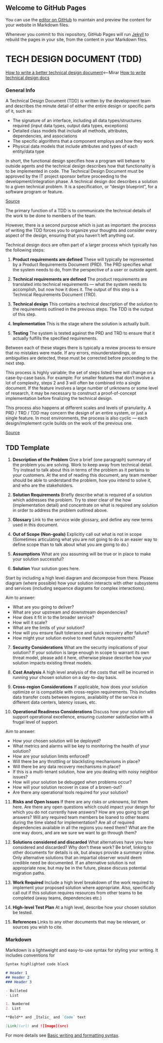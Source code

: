 ## Welcome to GitHub Pages

You can use the [editor on GitHub](https://github.com/zapper163/Tech-Design-Document/edit/main/README.md) to maintain and preview the content for your website in Markdown files.

Whenever you commit to this repository, GitHub Pages will run [Jekyll](https://jekyllrb.com/) to rebuild the pages in your site, from the content in your Markdown files.



# TECH DESIGN DOCUMENT (TDD)

[How to write a better technical design document](https://www.range.co/blog/better-tech-specs)<--Mirar
[How to write technical design docs](https://dev.to/mage_ai/how-to-write-technical-design-docs-c02)
### General Info

A Technical Design Document (TDD) is written by the development team and describes the minute detail of either the entire design or specific parts of it, such as:

- The signature of an interface, including all data types/structures required (input data types, output data types, exceptions)
- Detailed class models that include all methods, attributes, dependencies, and associations
- The specific algorithms that a component employs and how they work
- Physical data models that include attributes and types of each entity/data type

In short, the functional design specifies how a program will behave to outside agents and the technical design describes how that functionality is to be implemented in code. The Technical Design Document must be approved by the IT project sponsor before proceeding to the development/integration phase.
A technical design doc describes a solution to a given technical problem. It is a specification, or “design blueprint”, for a software program or feature.

[Source](https://uit.stanford.edu/pmo/technical-design)


The primary function of a TDD is to communicate the technical details of the work to be done to members of the team.

However, there is a second purpose which is just as important: the process of writing the TDD forces you to organize your thoughts and consider every aspect of the design, ensuring that you haven’t left anything out.

Technical design docs are often part of a larger process which typically has the following steps:
1. **Product requirements are defined**
These will typically be represented by a Product Requirements Document (PRD). The PRD specifies what the system needs to do, from the perspective of a user or outside agent.

2. **Technical requirements are defined**
The product requirements are translated into technical requirements — what the system needs to accomplish, but now how it does it. The output of this step is a Technical Requirements Document (TRD).

3. **Technical design**
This contains a technical description of the solution to the requirements outlined in the previous steps. The TDD is the output of this step.

4. **Implementation**
This is the stage where the solution is actually built.

5. **Testing**
The system is tested against the PRD and TRD to ensure that it actually fulfills the specified requirements.

Between each of these stages there is typically a review process to ensure that no mistakes were made. If any errors, misunderstandings, or ambiguities are detected, these must be corrected before proceeding to the next step.

This process is highly variable; the set of steps listed here will change on a case-by-case basis. For example:
For smaller features that don’t involve a lot of complexity, steps 2 and 3 will often be combined into a single document.
If the feature involves a large number of unknowns or some level of research, it may be necessary to construct a proof-of-concept implementation before finalizing the technical design.

This process also happens at different scales and levels of granularity. A PRD / TRD / TDD may concern the design of an entire system, or just a single feature. In most environments, the process is also cyclic — each design/implement cycle builds on the work of the previous one.

[Source](https://medium.com/machine-words/writing-technical-design-docs-71f446e42f2e)


## TDD Template

1. **Description of the Problem**
Give a brief (one paragraph) summary of the problem you are solving. Work to keep away from technical detail. Try instead to talk about this in terms of the problem as it pertains to your customers. At the end of reading this document, any team member should be able to understand the problem, how you intend to solve it, and who are the stakeholders.

2. **Solution Requirements**
Briefly describe what is required of a solution which addresses the problem. Try to steer clear of the how (implementation detail) and concentrate on what is required any solution in order to address the problem outlined above.

3. **Glossary**
Link to the service wide glossary, and define any new terms used in this document.

4. **Out of Scope (Non-goals)**
Explicitly call out what is not in scope (Sometimes articulating what you are not going to do is an easier way to define scope than to talk about what you are going to do.)

5. **Assumptions**
What are you assuming will be true or in place to make your solution successful?

6. **Solution**
Your solution goes here.

Start by including a high level diagram and decompose from there. Please diagram (where possible) how your solution interacts with other subsystems and services (including sequence diagrams for complex interactions).

Aim to answer:
- What are you going to deliver?
- What are your upstream and downstream dependencies?
- How does it fit in to the broader service?
- How will it scale?
- What are the limits of your solution?
- How will you ensure fault tolerance and quick recovery after failure?
- How might your solution evolve to meet future requirements?

7. **Security Considerations**
What are the security implications of your solution? If your solution is large enough in scope to warrant its own threat model, please add it here, otherwise please describe how your solution impacts existing threat models.

8. **Cost Analysis**
A high level analysis of the costs that will be incurred in running your chosen solution on a day-to-day basis.

9. **Cross-region Considerations**
If applicable, how does your solution optimize or is compatible with cross-region requirements. This includes data transfer costs between regions, availability of the service in different data centers, latency issues, etc.

10. **Operational Readiness Considerations**
Discuss how your solution will support operational excellence, ensuring customer satisfaction with a frugal level of support.

Aim to answer:
- How your chosen solution will be deployed?
- What metrics and alarms will be key to monitoring the health of your solution?
- How are your solution limits enforced?
- Will there be any throttling or blacklisting mechanisms in place?
- Will there be any data recovery mechanisms in place?
- If this is a multi-tenant solution, how are you dealing with noisy neighbor issues?
- How will your solution be debugged when problems occur?
- How will your solution recover in case of a brown-out?
- Are there any operational tools required for your solution?

11. **Risks and Open Issues**
If there are any risks or unknowns, list them here. Are there any open questions which could impact your design for which you do not currently have answers? How are you going to get answers? Will any required team members be loaned to other teams during the time slated for implementation? Are all of required dependencies available in all the regions you need them? What are the one way doors, and are we sure we want to go through them?
12. **Solutions considered and discarded**
What alternatives have you have considered and discarded? Why don’t these work? Be brief, linking to other documents for details is ok, but always provide a summary inline.
Only alternative solutions that an impartial observer would deem credible need be documented.
If an alternative solution is not appropriate now, but may be in the future, please discuss potential migration paths.

13. **Work Required**
Include a high level breakdown of the work required to implement your proposed solution where appropriate. Also, specifically call out if this solution requires resources from other teams to be completed (away teams, dependencies etc.)

14. **High-level Test Plan**
At a high level, describe how your chosen solution be tested.

15. **References**
Links to any other documents that may be relevant, or sources you wish to cite.


























### Markdown

Markdown is a lightweight and easy-to-use syntax for styling your writing. It includes conventions for

```markdown
Syntax highlighted code block

# Header 1
## Header 2
### Header 3

- Bulleted
- List

1. Numbered
2. List

**Bold** and _Italic_ and `Code` text

[Link](url) and ![Image](src)
```

For more details see [Basic writing and formatting syntax](https://docs.github.com/en/github/writing-on-github/getting-started-with-writing-and-formatting-on-github/basic-writing-and-formatting-syntax).
